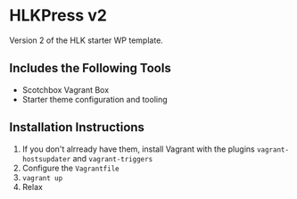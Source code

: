 # HLKPress v2
Version 2 of the HLK starter WP template.

## Includes the Following Tools
* Scotchbox Vagrant Box
* Starter theme configuration and tooling

## Installation Instructions
1. If you don't alrready have them, install Vagrant with the plugins `vagrant-hostsupdater` and `vagrant-triggers`
1. Configure the `Vagrantfile`
1. `vagrant up`
1. Relax